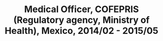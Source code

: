 ---
title: "Medical Officer, COFEPRIS (Regulatory agency, Ministry of Health), Mexico, 2014/02 - 2015/05"
excerpt: "
* Conducted medical evaluations to authorize new registry dossier, technical and administrative modifications, and extensions of allopathic, biotechnological drugs, and vaccines.

* Adapted and developed guidance and regulations for our local agency to harmonize requirements under ICH guidelines.

* Evaluation of compliance with local regulations of patient education materials, prescribing information, and marketing materials.

* Medical judge for external legal cases.
"

collection: portfolio
---